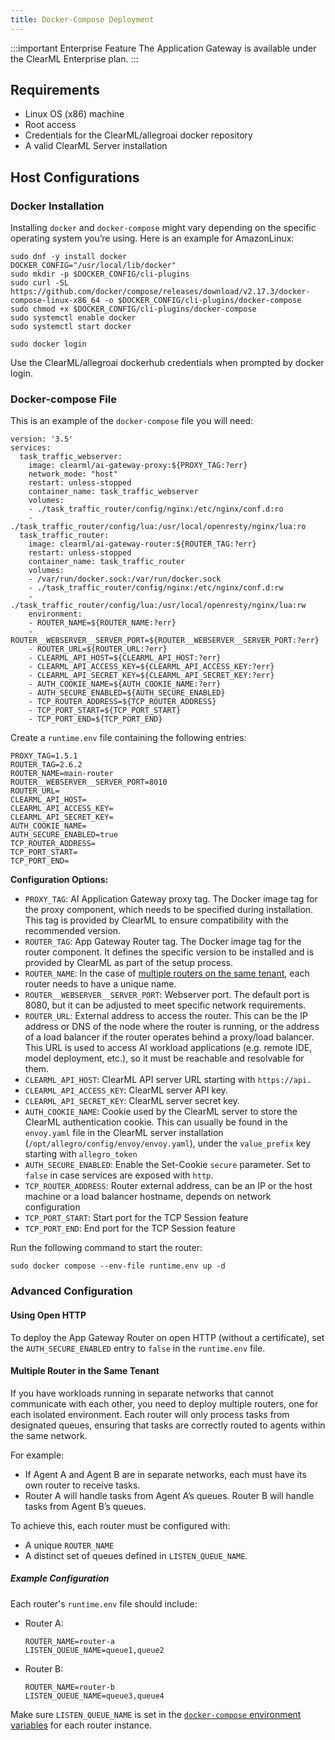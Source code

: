 ```yaml
---
title: Docker-Compose Deployment
---
```


:::important Enterprise Feature
The Application Gateway is available under the ClearML Enterprise plan.
:::

## Requirements

* Linux OS (x86) machine  
* Root access  
* Credentials for the ClearML/allegroai docker repository  
* A valid ClearML Server installation

## Host Configurations

### Docker Installation

Installing `docker` and `docker-compose` might vary depending on the specific operating system you’re using. Here is an example for AmazonLinux:

```
sudo dnf -y install docker
DOCKER_CONFIG="/usr/local/lib/docker"
sudo mkdir -p $DOCKER_CONFIG/cli-plugins
sudo curl -SL https://github.com/docker/compose/releases/download/v2.17.3/docker-compose-linux-x86_64 -o $DOCKER_CONFIG/cli-plugins/docker-compose
sudo chmod +x $DOCKER_CONFIG/cli-plugins/docker-compose
sudo systemctl enable docker
sudo systemctl start docker
 
sudo docker login
```

Use the ClearML/allegroai dockerhub credentials when prompted by docker login.

### Docker-compose File

This is an example of the `docker-compose` file you will need:

```
version: '3.5'
services:
  task_traffic_webserver:
    image: clearml/ai-gateway-proxy:${PROXY_TAG:?err}
    network_mode: "host"
    restart: unless-stopped
    container_name: task_traffic_webserver
    volumes:
    - ./task_traffic_router/config/nginx:/etc/nginx/conf.d:ro
    - ./task_traffic_router/config/lua:/usr/local/openresty/nginx/lua:ro
  task_traffic_router:
    image: clearml/ai-gateway-router:${ROUTER_TAG:?err}
    restart: unless-stopped
    container_name: task_traffic_router
    volumes:
    - /var/run/docker.sock:/var/run/docker.sock
    - ./task_traffic_router/config/nginx:/etc/nginx/conf.d:rw
    - ./task_traffic_router/config/lua:/usr/local/openresty/nginx/lua:rw
    environment:
    - ROUTER_NAME=${ROUTER_NAME:?err}
    - ROUTER__WEBSERVER__SERVER_PORT=${ROUTER__WEBSERVER__SERVER_PORT:?err}
    - ROUTER_URL=${ROUTER_URL:?err}
    - CLEARML_API_HOST=${CLEARML_API_HOST:?err}
    - CLEARML_API_ACCESS_KEY=${CLEARML_API_ACCESS_KEY:?err}
    - CLEARML_API_SECRET_KEY=${CLEARML_API_SECRET_KEY:?err}
    - AUTH_COOKIE_NAME=${AUTH_COOKIE_NAME:?err}
    - AUTH_SECURE_ENABLED=${AUTH_SECURE_ENABLED}
    - TCP_ROUTER_ADDRESS=${TCP_ROUTER_ADDRESS}
    - TCP_PORT_START=${TCP_PORT_START}
    - TCP_PORT_END=${TCP_PORT_END}
```

Create a `runtime.env` file containing the following entries:

```
PROXY_TAG=1.5.1
ROUTER_TAG=2.6.2
ROUTER_NAME=main-router
ROUTER__WEBSERVER__SERVER_PORT=8010
ROUTER_URL=
CLEARML_API_HOST=
CLEARML_API_ACCESS_KEY=
CLEARML_API_SECRET_KEY=
AUTH_COOKIE_NAME=
AUTH_SECURE_ENABLED=true
TCP_ROUTER_ADDRESS=
TCP_PORT_START=
TCP_PORT_END=
```

**Configuration Options:**
* `PROXY_TAG`: AI Application Gateway proxy tag. The Docker image tag for the proxy component, which needs to be 
  specified during installation. This tag is provided by ClearML to ensure compatibility with the recommended version.
* `ROUTER_TAG`: App Gateway Router tag. The Docker image tag for the router component. It defines the specific version 
  to be installed and is provided by ClearML as part of the setup process.
* `ROUTER_NAME`: In the case of [multiple routers on the same tenant](#multiple-router-in-the-same-tenant), each router 
  needs to have a unique name.
* `ROUTER__WEBSERVER__SERVER_PORT`: Webserver port. The default port is 8080, but it can be adjusted to meet specific network requirements.
* `ROUTER_URL`: External address to access the router. This can be the IP address or DNS of the node where the router 
  is running, or the address of a load balancer if the router operates behind a proxy/load balancer. This URL is used 
  to access AI workload applications (e.g. remote IDE, model deployment, etc.), so it must be reachable and resolvable for them.
* `CLEARML_API_HOST`: ClearML API server URL starting with `https://api.`
* `CLEARML_API_ACCESS_KEY`: ClearML server API key.
* `CLEARML_API_SECRET_KEY`: ClearML server secret key.
* `AUTH_COOKIE_NAME`: Cookie used by the ClearML server to store the ClearML authentication cookie. This can usually be 
  found in the `envoy.yaml` file in the ClearML server installation (`/opt/allegro/config/envoy/envoy.yaml`), under the 
  `value_prefix` key starting with `allegro_token` 
* `AUTH_SECURE_ENABLED`: Enable the Set-Cookie `secure` parameter. Set to `false` in case services are exposed with `http`.
* `TCP_ROUTER_ADDRESS`: Router external address, can be an IP or the host machine or a load balancer hostname, depends on network configuration  
* `TCP_PORT_START`: Start port for the TCP Session feature  
* `TCP_PORT_END`: End port for the TCP Session feature

Run the following command to start the router:

```
sudo docker compose --env-file runtime.env up -d
```

### Advanced Configuration

#### Using Open HTTP

To deploy the App Gateway Router on open HTTP (without a certificate), set the `AUTH_SECURE_ENABLED` entry
to `false` in the `runtime.env` file. 

#### Multiple Router in the Same Tenant

If you have workloads running in separate networks that cannot communicate with each other, you need to deploy multiple
routers, one for each isolated environment. Each router will only process tasks from designated queues, ensuring that 
tasks are correctly routed to agents within the same network.

For example:
* If Agent A and Agent B are in separate networks, each must have its own router to receive tasks.
* Router A will handle tasks from Agent A’s queues. Router B will handle tasks from Agent B’s queues.

To achieve this, each router must be configured with:
* A unique `ROUTER_NAME`
* A distinct set of queues defined in `LISTEN_QUEUE_NAME`.

##### Example Configuration
Each router's `runtime.env` file should include:

* Router A:

  ```
  ROUTER_NAME=router-a  
  LISTEN_QUEUE_NAME=queue1,queue2  
  ```

* Router B:

  ```
  ROUTER_NAME=router-b  
  LISTEN_QUEUE_NAME=queue3,queue4  
  ```
  
Make sure `LISTEN_QUEUE_NAME` is set in the  [`docker-compose` environment variables](#docker-compose-file) for each router instance.
